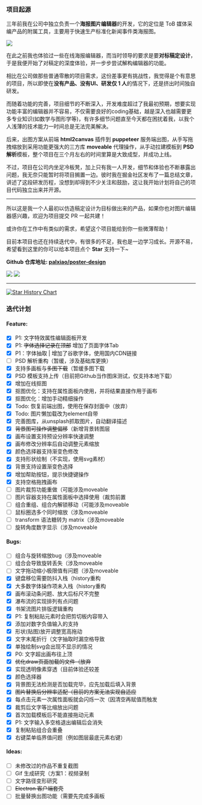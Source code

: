 ### 项目起源

三年前我在公司中独立负责一个**海报图片编辑器**的开发，它的定位是 ToB 媒体采编产品的附属工具，主要用于快速生产标准化新闻事件类海报图。

![](../images/2023-7-17-1689585503882.png)

在此之前我也体验过一些在线海报编辑器，而当时领导的要求是要**对标稿定设计**，于是我便开始了对稿定的深度体验，并一步步尝试解构编辑器的功能。

相比在公司做那些普通零散的项目需求，这份差事更有挑战性，我觉得是个有意思的项目，所以即使在**没有产品、没有UI、研发仅 1 人**的情况下，还是挤出时间独自研发。

而随着功能的完善，项目细节的不断深入，开发难度超过了我最初预期，想要实现功能丰富的编辑器并不容易，不仅需要良好的coding基础，越是深入也越需要更多专业知识(如数学与图形学等)，有许多细节问题直至今天都在困扰着我，以我个人浅薄的技术能力一时间总是无法完美解决。

后来，出图方案从前端 **html2canvas** 插件到 **puppeteer** 服务端出图，从手写拖拽缩放到采用功能更强大的三方库 **moveable** 代理操作，从手动拉建模板到 **PSD 解析**模板，整个项目在三个月左右的时间里算是大致成型，并成功上线。

不过，项目在公司内坐足冷板凳，加上只有我一人开发，细节和体验也不断暴露出问题，我无奈只能暂时将项目搁置一边。彼时我在掘金社区发布了一篇总结文章，讲述了这段研发历程，没想到却得到不少关注和鼓励，这让我开始计划将自己的项目代码独立出来并开源。

-----
  
所以这是我一个人最初以仿造稿定设计为目标做出来的产品，如果你也对图片编辑器感兴趣，欢迎为项目提交 PR 一起共建！

或许你在工作中有类似的需求，希望这个项目能给到你一些微薄帮助！

目前本项目也还在持续迭代中，有很多的不足，我也是一边学习成长。开源不易，希望看到这里的你可以给本项目点个 **Star** 支持一下~


**Github 仓库地址: [ palxiao/poster-design ](https://github.com/palxiao/poster-design)**


<img style="display: inline-block;" src="https://img.shields.io/github/forks/palxiao/poster-design?style=social" />
<img style="display: inline-block;" src="https://img.shields.io/github/stars/palxiao/poster-design?style=social" />

-----

[![Star History Chart](https://api.star-history.com/svg?repos=palxiao/poster-design&type=Date)](https://star-history.com/#palxiao/poster-design&Date)

### 迭代计划

#### Feature:

- [x] P1: 文字特效属性编辑面板开发
- [x] P1: ~~字体选择记录在顶部~~ 增加了页面字体Tab
- [x] P1：字体抽取 | 增加了谷歌字体，使用国内CDN链接
- [ ] PSD 解析重构（暂缓，涉及基础库更换）
- [x] 支持多画板与~~多图下载~~（暂缓多图下载
- [x] PSD 模板支持上传（目前把Github当作图床测试，仅支持本地下载）
- [x] 增加在线抠图
- [x] 抠图优化：支持在属性面板内使用，并将结果直接作用于画布
- [x] 抠图优化：增加手动精细操作
- [x] Todo: 恢复前端出图，使用在保存封面中（放弃）
- [x] Todo: 图片懒加载改为element自带
- [x] 完善图库，从unsplash抓取图片，自动翻译描述
- [x] ~~背景图可操作调整偏移~~（新增背景转图层
- [x] 画布设置支持预设分辨率快速调整
- [x] 画布修改分辨率后自动调整元素缩放
- [x] 颜色选择器支持渐变色修改
- [x] 支持形状绘制（不实现，使用svg素材）
- [x] 背景支持设置渐变色选择
- [x] 增加帮助按钮，提示快捷键操作
- [x] 支持空格拖拽画布
- [ ] 图片裁剪功能重做（可能涉及moveable
- [ ] 图片容器支持在属性面板中选择使用（裁剪前置
- [ ] 组合重组、组合内解锁移动（可能涉及moveable
- [ ] 鼠标圈选多个同时缩放（涉及moveable
- [ ] transform 语法糖转为 matrix（涉及moveable
- [ ] 旋转角度数字显示（涉及moveable

#### Bugs:

- [ ] 组合与旋转缩放bug（涉及moveable
- [ ] 组合会导致旋转丢失（涉及moveable
- [ ] 文字拖动缩小极限值有问题（涉及moveable
- [x] 键盘移位需要防抖入栈（history重构
- [x] 大多数字体操作项未入栈（history重构
- [x] 画布滚动条问题、放大后标尺不完整
- [x] 瀑布流的实现排列有点问题
- [x] 书架流图片排版逻辑重构
- [x] P1: 复制粘贴元素时会把剪切板内容带入
- [x] 添加对数字负值输入的支持
- [x] 形状(贴图)放开调整宽高拖动
- [x] 文字末尾折行（文字抽取时漏空格导致
- [x] 单独绘制svg会出现不显示的情况
- [x] P0: 文字超出画布往上顶
- [x] ~~优化draw页面加载的文件（放弃~~
- [x] 实现透明像素穿透（目前体验还较差
- [x] 颜色选择器
- [x] 背景图无法检测是否加载完毕，应先加载后填入背景
- [x] ~~图片替换后分辨率适配（目前的方案无法实现自适应~~
- [x] 每点击元素一次属性面板就会闪烁一次（因清空再赋值而触发
- [x] 裁剪后文字等比缩放出问题
- [x] 首次加载模板后不能直接拖动元素
- [x] P1: 文字输入多空格退出编辑后会消失
- [x] 复制粘贴组合会重叠
- [x] 右键菜单临界值问题（例如图层最底元素右键）

#### Ideas:

- [ ] 未修改过的作品不重复截图
- [ ] Gif 生成研究（方案1：视频录制
- [ ] 文字路径变形研究
- [ ] ~~Electron 客户端套壳~~
- [ ] 批量替换出图功能（需要先完成多画板